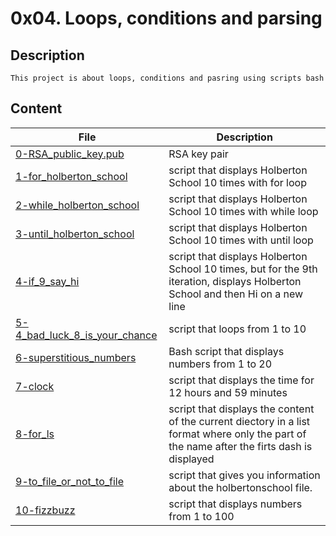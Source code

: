 # 0x04. Loops, conditions and parsing

## Description

    This project is about loops, conditions and pasring using scripts bash

## Content

| File | Description |
| --- | --- |
| [0-RSA_public_key.pub](./0-RSA_public_key.pub) | RSA key pair |
| [1-for_holberton_school](./1-for_holberton_school) | script that displays Holberton School 10 times with for loop |
| [2-while_holberton_school](./2-while_holberton_school) | script that displays Holberton School 10 times with while loop |
| [3-until_holberton_school](./3-until_holberton_school) | script that displays Holberton School 10 times with until loop |
| [4-if_9_say_hi](./4-if_9_say_hi) | script that displays Holberton School 10 times, but for the 9th iteration, displays Holberton School and then Hi on a new line |
| [5-4_bad_luck_8_is_your_chance](./5-4_bad_luck_8_is_your_chance) | script that loops from 1 to 10 |
| [6-superstitious_numbers](./6-superstitious_numbers) | Bash script that displays numbers from 1 to 20 |
|[7-clock](./7-clock) | script that displays the time for 12 hours and 59 minutes |
| [8-for_ls](./8-for_ls) | script that displays the content of the current diectory in a list format where only the part of the name after the firts dash is displayed |
| [9-to_file_or_not_to_file](./9-to_file_or_not_to_file) | script that gives you information about the holbertonschool file. |
| [10-fizzbuzz](./10-fizzbuzz) | script that displays numbers from 1 to 100  |
